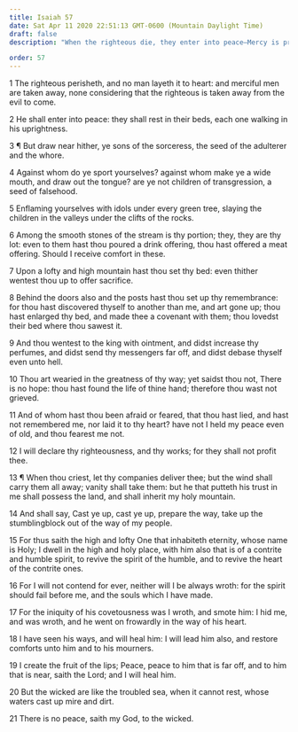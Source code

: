 ```yaml
---
title: Isaiah 57
date: Sat Apr 11 2020 22:51:13 GMT-0600 (Mountain Daylight Time)
draft: false
description: "When the righteous die, they enter into peace—Mercy is promised to the penitent—There is no peace for the wicked."

order: 57
---
```

    
1 The righteous perisheth, and no man layeth it to heart: and merciful men are taken away, none considering that the righteous is taken away from the evil to come.

2 He shall enter into peace: they shall rest in their beds, each one walking in his uprightness.

3 ¶ But draw near hither, ye sons of the sorceress, the seed of the adulterer and the whore.

4 Against whom do ye sport yourselves? against whom make ye a wide mouth, and draw out the tongue? are ye not children of transgression, a seed of falsehood.

5 Enflaming yourselves with idols under every green tree, slaying the children in the valleys under the clifts of the rocks.

6 Among the smooth stones of the stream is thy portion; they, they are thy lot: even to them hast thou poured a drink offering, thou hast offered a meat offering. Should I receive comfort in these.

7 Upon a lofty and high mountain hast thou set thy bed: even thither wentest thou up to offer sacrifice.

8 Behind the doors also and the posts hast thou set up thy remembrance: for thou hast discovered thyself to another than me, and art gone up; thou hast enlarged thy bed, and made thee a covenant with them; thou lovedst their bed where thou sawest it.

9 And thou wentest to the king with ointment, and didst increase thy perfumes, and didst send thy messengers far off, and didst debase thyself even unto hell.

10 Thou art wearied in the greatness of thy way; yet saidst thou not, There is no hope: thou hast found the life of thine hand; therefore thou wast not grieved.

11 And of whom hast thou been afraid or feared, that thou hast lied, and hast not remembered me, nor laid it to thy heart? have not I held my peace even of old, and thou fearest me not.

12 I will declare thy righteousness, and thy works; for they shall not profit thee.

13 ¶ When thou criest, let thy companies deliver thee; but the wind shall carry them all away; vanity shall take them: but he that putteth his trust in me shall possess the land, and shall inherit my holy mountain.

14 And shall say, Cast ye up, cast ye up, prepare the way, take up the stumblingblock out of the way of my people.

15 For thus saith the high and lofty One that inhabiteth eternity, whose name is Holy; I dwell in the high and holy place, with him also that is of a contrite and humble spirit, to revive the spirit of the humble, and to revive the heart of the contrite ones.

16 For I will not contend for ever, neither will I be always wroth: for the spirit should fail before me, and the souls which I have made.

17 For the iniquity of his covetousness was I wroth, and smote him: I hid me, and was wroth, and he went on frowardly in the way of his heart.

18 I have seen his ways, and will heal him: I will lead him also, and restore comforts unto him and to his mourners.

19 I create the fruit of the lips; Peace, peace to him that is far off, and to him that is near, saith the Lord; and I will heal him.

20 But the wicked are like the troubled sea, when it cannot rest, whose waters cast up mire and dirt.

21 There is no peace, saith my God, to the wicked.
